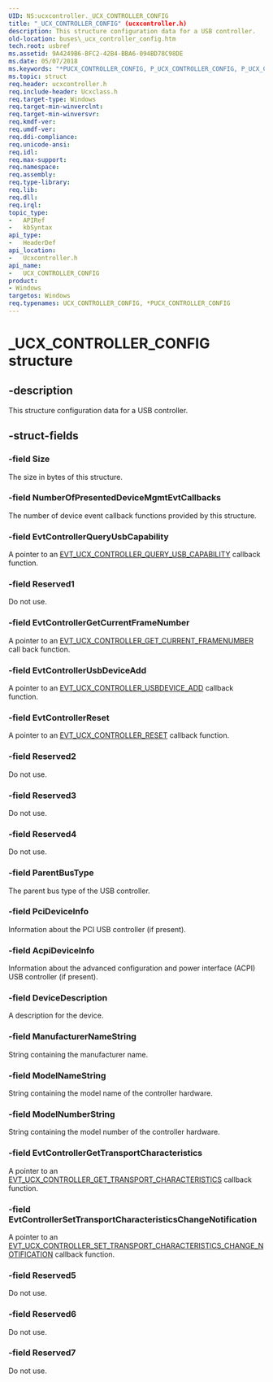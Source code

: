 ```yaml
---
UID: NS:ucxcontroller._UCX_CONTROLLER_CONFIG
title: "_UCX_CONTROLLER_CONFIG" (ucxcontroller.h)
description: This structure configuration data for a USB controller.
old-location: buses\_ucx_controller_config.htm
tech.root: usbref
ms.assetid: 9A4249B6-BFC2-42B4-BBA6-094BD78C98DE
ms.date: 05/07/2018
ms.keywords: "*PUCX_CONTROLLER_CONFIG, P_UCX_CONTROLLER_CONFIG, P_UCX_CONTROLLER_CONFIG structure pointer [Buses], UCX_CONTROLLER_CONFIG, UCX_CONTROLLER_CONFIG structure [Buses], _UCX_CONTROLLER_CONFIG, buses._ucx_controller_config, ucxcontroller/P_UCX_CONTROLLER_CONFIG, ucxcontroller/_UCX_CONTROLLER_CONFIG"
ms.topic: struct
req.header: ucxcontroller.h
req.include-header: Ucxclass.h
req.target-type: Windows
req.target-min-winverclnt: 
req.target-min-winversvr: 
req.kmdf-ver: 
req.umdf-ver: 
req.ddi-compliance: 
req.unicode-ansi: 
req.idl: 
req.max-support: 
req.namespace: 
req.assembly: 
req.type-library: 
req.lib: 
req.dll: 
req.irql: 
topic_type:
-	APIRef
-	kbSyntax
api_type:
-	HeaderDef
api_location:
-	Ucxcontroller.h
api_name:
-	UCX_CONTROLLER_CONFIG
product:
- Windows
targetos: Windows
req.typenames: UCX_CONTROLLER_CONFIG, *PUCX_CONTROLLER_CONFIG
---
```


# _UCX_CONTROLLER_CONFIG structure


## -description


This structure configuration data for a USB controller.


## -struct-fields




### -field Size

The size in bytes of this structure.


### -field NumberOfPresentedDeviceMgmtEvtCallbacks

The number of device event callback functions provided by this structure.


### -field EvtControllerQueryUsbCapability

A pointer to an <a href="https://msdn.microsoft.com/library/windows/hardware/mt187821">EVT_UCX_CONTROLLER_QUERY_USB_CAPABILITY</a> callback function.


### -field Reserved1

Do not use.


### -field EvtControllerGetCurrentFrameNumber

A pointer to an <a href="https://msdn.microsoft.com/library/windows/hardware/mt187820">EVT_UCX_CONTROLLER_GET_CURRENT_FRAMENUMBER</a> call back function.


### -field EvtControllerUsbDeviceAdd

A pointer to an <a href="https://msdn.microsoft.com/library/windows/hardware/mt187823">EVT_UCX_CONTROLLER_USBDEVICE_ADD</a> callback function.


### -field EvtControllerReset

A pointer to an <a href="https://msdn.microsoft.com/library/windows/hardware/mt187822">EVT_UCX_CONTROLLER_RESET</a> callback function.


### -field Reserved2

Do not use.


### -field Reserved3

Do not use.


### -field Reserved4

Do not use.


### -field ParentBusType

The parent bus type of the USB controller.


### -field PciDeviceInfo

Information about the PCI USB controller (if present).


### -field AcpiDeviceInfo

Information about the advanced configuration and power interface (ACPI) USB controller (if present).


### -field DeviceDescription

A description for the device.


### -field ManufacturerNameString

String containing the manufacturer name.


### -field ModelNameString

String containing the model name of the controller hardware.


### -field ModelNumberString

String containing the model number of the controller hardware.


### -field EvtControllerGetTransportCharacteristics

A pointer to an <a href="https://msdn.microsoft.com/4394199C-6644-4E11-BDAF-625C2F94DEE8">EVT_UCX_CONTROLLER_GET_TRANSPORT_CHARACTERISTICS</a> callback function.


### -field EvtControllerSetTransportCharacteristicsChangeNotification

A pointer to an <a href="https://msdn.microsoft.com/559D2215-B78C-41EA-9E2C-6E67AE5276BE">EVT_UCX_CONTROLLER_SET_TRANSPORT_CHARACTERISTICS_CHANGE_NOTIFICATION</a> callback function.


### -field Reserved5

Do not use.


### -field Reserved6

Do not use.


### -field Reserved7

Do not use.

